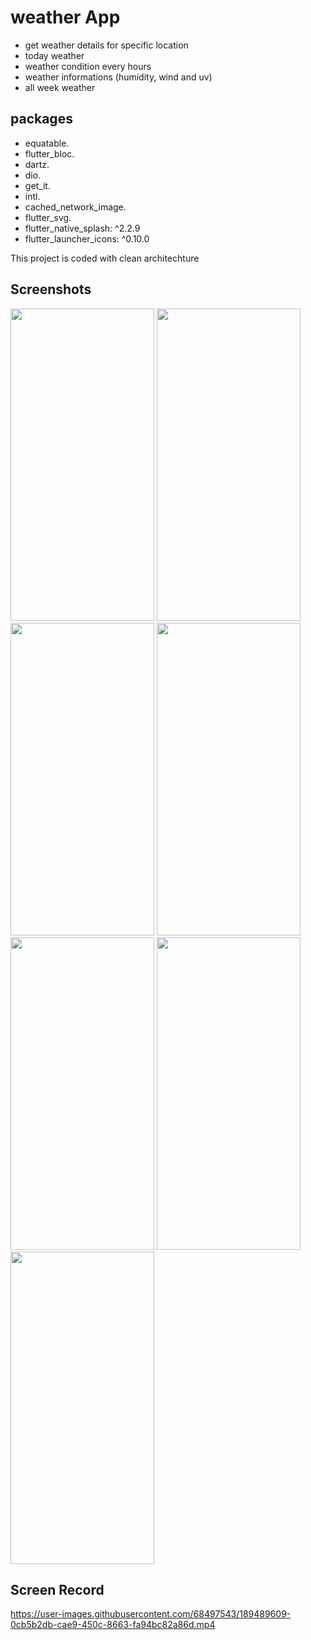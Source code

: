# weather App

- get weather details for specific location 
- today weather
- weather condition every hours
- weather informations (humidity, wind and uv)
- all week weather

## packages
  - equatable.
  - flutter_bloc.
  - dartz.
  - dio.
  - get_it.
  - intl.
  - cached_network_image.
  - flutter_svg.
  - flutter_native_splash: ^2.2.9
  - flutter_launcher_icons: ^0.10.0


This project is coded with clean architechture

## Screenshots

<img src="https://user-images.githubusercontent.com/68497543/189488033-0f98065c-10e6-4a28-a215-b7883fb1c66a.jpg" width="230" height ="500"> <img src="https://user-images.githubusercontent.com/68497543/189488035-586e1518-b484-4f8f-8f53-9cfd455919d0.jpg" width="230" height ="500"> <img src="https://user-images.githubusercontent.com/68497543/189488037-af9513c9-1d8b-43c0-b5c8-4cc724a84e6a.jpg" width="230" height ="500"> <img src="https://user-images.githubusercontent.com/68497543/189488038-4c8bd56f-3168-4be8-9275-3c0ad6a77df9.jpg" width="230" height ="500"> <img src="https://user-images.githubusercontent.com/68497543/189488040-7031efa4-311d-4b23-a89e-6508d7d347b6.jpg" width="230" height ="500"> <img src="https://user-images.githubusercontent.com/68497543/189488043-02a240ff-e13f-411f-8ffd-3539a2d0bd3e.jpg" width="230" height ="500"> <img src="https://user-images.githubusercontent.com/68497543/189488046-13a66e7c-215a-49ee-a555-c93acdbb92c9.jpg" width="230" height ="500">

## Screen Record


https://user-images.githubusercontent.com/68497543/189489609-0cb5b2db-cae9-450c-8663-fa94bc82a86d.mp4


